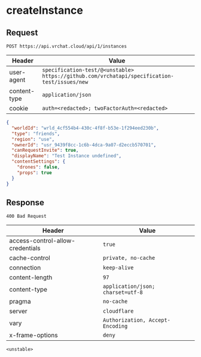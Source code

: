 # createInstance

## Request
`POST https://api.vrchat.cloud/api/1/instances`

| Header | Value |
| ------ | ----- |
| user-agent | `specification-test/@<unstable> https://github.com/vrchatapi/specification-test/issues/new` |
| content-type | `application/json` |
| cookie | `auth=<redacted>; twoFactorAuth=<redacted>` |

```json
{
  "worldId": "wrld_4cf554b4-430c-4f8f-b53e-1f294eed230b",
  "type": "friends",
  "region": "use",
  "ownerId": "usr_9439f8cc-1c6b-4dca-9a07-d2eccb570701",
  "canRequestInvite": true,
  "displayName": "Test Instance undefined",
  "contentSettings": {
    "drones": false,
    "props": true
  }
}
```


## Response
`400 Bad Request`

| Header | Value |
| ------ | ----- |
| access-control-allow-credentials | `true` |
| cache-control | `private, no-cache` |
| connection | `keep-alive` |
| content-length | `97` |
| content-type | `application/json; charset=utf-8` |
| pragma | `no-cache` |
| server | `cloudflare` |
| vary | `Authorization, Accept-Encoding` |
| x-frame-options | `deny` |

```jsonc
<unstable>
```

